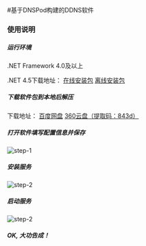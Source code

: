 #基于DNSPod构建的DDNS软件

### 使用说明

##### 运行环境
.NET Framework 4.0及以上  

.NET 4.5下载地址： [在线安装包](http://go.microsoft.com/fwlink/?LinkId=225704) [离线安装包](http://go.microsoft.com/fwlink/?LinkId=225702)

##### 下载软件包到本地后解压
下载地址： [百度网盘](http://pan.baidu.com/s/1i3RMOPB)  [360云盘（提取码：843d）](https://yunpan.cn/cYvrdSmH3cbT9)

##### 打开软件填写配置信息并保存 
![step-1](http://ww1.sinaimg.cn/large/6227d444jw1f2o6j6zcdoj20ww0mqdhz.jpg)

##### 安装服务
![step-2](http://ww3.sinaimg.cn/large/6227d444jw1f2o6k8kqihj20wu0mowgr.jpg)

##### 启动服务
![step-2](http://ww3.sinaimg.cn/large/6227d444jw1f2o6kk0r7aj20wy0mi76b.jpg)


##### OK, 大功告成！
